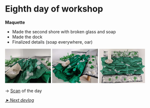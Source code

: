 # Eighth day of workshop

**Maquette**
- Made the second shore with broken glass and soap
- Made the dock
- Finalized details (soap everywhere, oar)

<img src="../images/mockup/2023-05-18-photo1.png" style="width:30%">
<img src="../images/mockup/2023-05-18-photo2.png" style="width:30%">
<img src="../images/mockup/2023-05-18-photo3.png" style="width:30%">

→ [Scan](https://poly.cam/capture/4155b3b4-2f7f-4413-afe6-c4cf51d6c883) of the day

*[➤ Next devlog](./2023-05-22-log.md)*